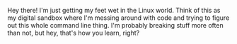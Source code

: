 Hey there! I'm just getting my feet wet in the Linux world. Think of this as my digital sandbox where I'm messing around with code and trying to figure out this whole command line thing.
I'm probably breaking stuff more often than not, but hey, that's how you learn, right?

<!---
sikera-by is a ✨ special ✨ repository because its `README.md` (this file) appears on your GitHub profile.
You can click the Preview link to take a look at your changes.
--->
